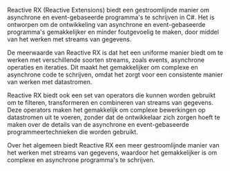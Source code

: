 Reactive RX (Reactive Extensions) biedt een gestroomlijnde manier om asynchrone en event-gebaseerde programma's te schrijven in C#. Het is ontworpen om de ontwikkeling van asynchrone en event-gebaseerde programma's gemakkelijker en minder foutgevoelig te maken, door middel van het werken met streams van gegevens.

De meerwaarde van Reactive RX is dat het een uniforme manier biedt om te werken met verschillende soorten streams, zoals events, asynchrone operaties en iteraties. Dit maakt het gemakkelijker om complexe en asynchrone code te schrijven, omdat het zorgt voor een consistente manier van werken met datastromen.

Reactive RX biedt ook een set van operators die kunnen worden gebruikt om te filteren, transformeren en combineren van streams van gegevens. Deze operators maken het gemakkelijk om complexe bewerkingen op datastromen uit te voeren, zonder dat de ontwikkelaar zich zorgen hoeft te maken over de details van de asynchrone en event-gebaseerde programmeertechnieken die worden gebruikt.

Over het algemeen biedt Reactive RX een meer gestroomlijnde manier van het werken met streams van gegevens, waardoor het gemakkelijker is om complexe en asynchrone programma's te schrijven.
